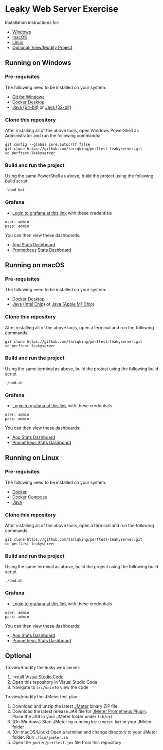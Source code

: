 # Leaky Web Server Exercise

Installation instructions for:

* [Windows](#running-on-windows)
* [macOS](#running-on-macos)
* [Linux](#running-on-linux)
* [Optional: View/Modify Project](#optional)

## Running on Windows

### Pre-requisites

The following need to be installed on your system:

* [Git for Windows](https://git-scm.com/download/win)
* [Docker Desktop](https://www.docker.com/products/docker-desktop)
* [Java (64-bit)](https://cdn.azul.com/zulu/bin/zulu8.56.0.21-ca-jdk8.0.302-win_x64.msi) or [Java (32-bit)](https://cdn.azul.com/zulu/bin/zulu8.56.0.21-ca-jdk8.0.302-win_i686.msi)

### Clone this repository

After installing all of the above tools, open Windows PowerShell as Administrator and run the following commands:

```shell
git config --global core.autocrlf false
git clone https://github.com/tariqking/perftest-leakyserver.git
cd perftest-leakyserver
```

### Build and run the project

Using the same PowerShell as above, build the project using the following build script

```shell
.\bnd.bat
```

### Grafana

* [Login to grafana at this link](http://127.0.0.1:3000/login) with these credentials

```
user: admin
pass: admin
```

You can then view these dashboards:
* [App Stats Dashboard](http://localhost:3000/d/17kOE7Onk/spring-boot-app?orgId=1&refresh=30s&from=now-15m&to=now)
* [Prometheus Stats Dashboard](http://localhost:3000/d/UDdpyzz7z/prometheus-stats?orgId=1&refresh=5s&from=now-15m&to=now)

## Running on macOS

### Pre-requisites

The following need to be installed on your system:

* [Docker Desktop](https://www.docker.com/products/docker-desktop)
* [Java (Intel Chip)](https://cdn.azul.com/zulu/bin/zulu8.56.0.21-ca-jdk8.0.302-macosx_x64.dmg) or [Java (Apple M1 Chip)](https://cdn.azul.com/zulu/bin/zulu8.56.0.23-ca-jdk8.0.302-macosx_aarch64.dmg)

### Clone this repository

After installing all of the above tools, open a terminal and run the following commands:

```shell
git clone https://github.com/tariqking/perftest-leakyserver.git
cd perftest-leakyserver
```

### Build and run the project

Using the same terminal as above, build the project using the following build script

```shell
./bnd.sh
```

### Grafana

* [Login to grafana at this link](http://127.0.0.1:3000/login) with these credentials

```
user: admin
pass: admin
```

You can then view these dashboards:
* [App Stats Dashboard](http://localhost:3000/d/17kOE7Onk/spring-boot-app?orgId=1&refresh=30s&from=now-15m&to=now)
* [Prometheus Stats Dashboard](http://localhost:3000/d/UDdpyzz7z/prometheus-stats?orgId=1&refresh=5s&from=now-15m&to=now)

## Running on Linux

### Pre-requisites

The following need to be installed on your system:

* [Docker](https://docs.docker.com/get-docker/)
* [Docker Compose](https://docs.docker.com/compose/install/)
* [Java](https://www.azul.com/downloads/?version=java-8-lts&os=linux&package=jdk)

### Clone this repository

After installing all of the above tools, open a terminal and run the following commands:

```shell
git clone https://github.com/tariqking/perftest-leakyserver.git
cd perftest-leakyserver
```

### Build and run the project

Using the same terminal as above, build the project using the following build script

```shell
./bnd.sh
```

### Grafana

* [Login to grafana at this link](http://127.0.0.1:3000/login) with these credentials

```
user: admin
pass: admin
```

You can then view these dashboards:
* [App Stats Dashboard](http://localhost:3000/d/17kOE7Onk/spring-boot-app?orgId=1&refresh=30s&from=now-15m&to=now)
* [Prometheus Stats Dashboard](http://localhost:3000/d/UDdpyzz7z/prometheus-stats?orgId=1&refresh=5s&from=now-15m&to=now)

## Optional

To view/modify the leaky web server:

1. Install [Visual Studio Code](https://code.visualstudio.com/download)
2. Open this repository in Visual Studio Code
3. Navigate to `src/main` to view the code

To view/modify the JMeter test plan:

1. Download and unzip the latest [JMeter](https://jmeter.apache.org/download_jmeter.cgi) binary ZIP file
2. Download the latest release JAR file for [JMeter Prometheus Plugin](https://github.com/johrstrom/jmeter-prometheus-plugin/releases). Place the JAR in your JMeter folder under `lib/ext`
3. (On Windows) Start JMeter by running `bin/jmeter.bat` in your JMeter folder
4. (On macOS/Linux) Open a terminal and change directory to your JMeter folder. Run `./bin/jmeter.sh`
5. Open the `jmeter/perftest.jmx` file from this repository
